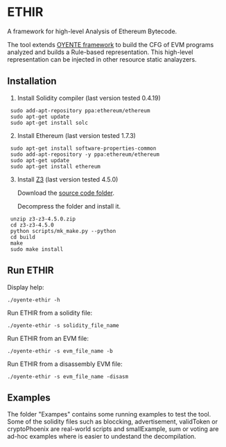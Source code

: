 ETHIR
=====


A framework for high-level Analysis of Ethereum Bytecode.

The tool extends [OYENTE framework](https://github.com/melonproject/oyente) to build the CFG of EVM programs analyzed and builds a Rule-based representation. This high-level representation can be injected in other resource static analayzers. 

## Installation
1. Install Solidity compiler (last version tested 0.4.19)
```
 sudo add-apt-repository ppa:ethereum/ethereum
 sudo apt-get update
 sudo apt-get install solc
```

2. Install Ethereum (last version tested 1.7.3)
```
 sudo apt-get install software-properties-common
 sudo add-apt-repository -y ppa:ethereum/ethereum
 sudo apt-get update
 sudo apt-get install ethereum
```

3. Install [Z3](https://github.com/Z3Prover/z3/releases) (last version tested 4.5.0)

   Download the [source code folder](https://github.com/Z3Prover/z3/releases/tag/z3-4.5.0).

   Decompress the folder and install it.
```
 unzip z3-z3-4.5.0.zip
 cd z3-z3-4.5.0
 python scripts/mk_make.py --python
 cd build
 make
 sudo make install
```
## Run ETHIR

Display help: 
```
./oyente-ethir -h
```

Run ETHIR from a solidity file:
```
./oyente-ethir -s solidity_file_name 
```
Run ETHIR from an EVM file:
```
./oyente-ethir -s evm_file_name -b 
```
Run ETHIR from a disassembly EVM file:
```
./oyente-ethir -s evm_file_name -disasm 
```

## Examples
The folder "Exampes" contains some running examples to test the tool.
Some of the solidity files such as bloccking, advertisement, validToken or cryptoPhoenix are real-world scripts and smallExample, sum or voting are ad-hoc examples where is easier to undestand the decompilation.

